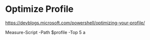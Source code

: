 # Optimize Profile

https://devblogs.microsoft.com/powershell/optimizing-your-profile/

Measure-Script -Path $profile -Top 5
a
